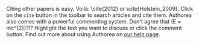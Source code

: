 Citing other papers is easy. Voilà: \cite{2012} or \cite{Holstein_2009}. Click on the <code>cite</code> button in the toolbar to search articles and cite them. Authorea also comes with a powerful commenting system. Don't agree that \(E  =  mc^{2}\)?!? Highlight the text you want to discuss or click the comment button. Find out more about using Authorea on [our help page](https://www.authorea.com/help).